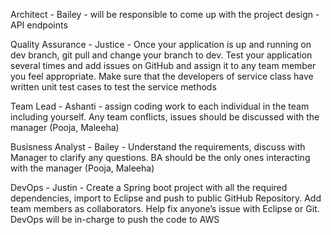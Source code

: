 Architect - Bailey -  will be responsible to come up with the project
                      design - API endpoints
                      
Quality Assurance - Justice -  Once your application is up and running on dev branch,
                               git pull and change your branch to dev. Test your application
                               several times and add issues on GitHub and assign it to any
                               team member you feel appropriate.
                               Make sure that the developers of service class have written unit
                               test cases to test the service methods
                               
Team Lead - Ashanti -   assign coding work to each individual in the team
                        including yourself. Any team conflicts, issues should be
                        discussed with the manager (Pooja, Maleeha)    
                        
Busisness Analyst - Bailey -  Understand the requirements, discuss with Manager to
                              clarify any questions. BA should be the only ones interacting
                              with the manager (Pooja, Maleeha)   
                              
DevOps - Justin -  Create a Spring boot project with all the required
                   dependencies, import to Eclipse and push to public GitHub
                   Repository. Add team members as collaborators. Help fix
                   anyone’s issue with Eclipse or Git.
                   DevOps will be in-charge to push the code to AWS                             
